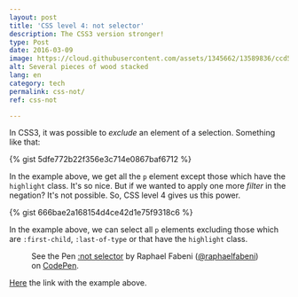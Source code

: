 ```yaml
---
layout: post
title: 'CSS level 4: not selector'
description: The CSS3 version stronger!
type: Post
date: 2016-03-09
image: https://cloud.githubusercontent.com/assets/1345662/13589836/ccd512d4-e4b9-11e5-8f57-505c86b526ea.jpg
alt: Several pieces of wood stacked
lang: en
category: tech
permalink: css-not/
ref: css-not

---
```

In CSS3, it was possible to _exclude_ an element of a selection. Something like that:

{% gist 5dfe772b22f356e3c714e0867baf6712 %}

In the example above, we get all the `p` element except those which have the `highlight` class. It's so nice. But if we wanted to apply one more _filter_ in the negation? It's not possible. So, CSS level 4 gives us this power.

{% gist 666bae2a168154d4ce42d1e75f9318c6 %}

In the example above, we can select all `p` elements excluding those which are `:first-child`, `:last-of-type` or that have the `highlight` class.

<figure class="text-center loading">
<p data-height="345" data-theme-id="4240" data-slug-hash="grPBGm" data-default-tab="result" data-user="raphaelfabeni" class="codepen">See the Pen <a href="http://codepen.io/raphaelfabeni/pen/grPBGm/">:not selector</a> by Raphael Fabeni (<a href="http://codepen.io/raphaelfabeni">@raphaelfabeni</a>) on <a href="http://codepen.io">CodePen</a>.</p>
</figure>

[Here](http://codepen.io/raphaelfabeni/pen/grPBGm) the link with the example above.

<script async src="//assets.codepen.io/assets/embed/ei.js"></script>
